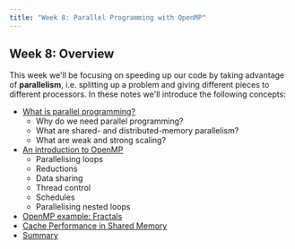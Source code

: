 ```yaml
---
title: "Week 8: Parallel Programming with OpenMP"
---
```


## Week 8: Overview

This week we'll be focusing on speeding up our code by taking advantage of **parallelism**, i.e. splitting up a problem and giving different pieces to different processors. In these notes we'll introduce the following concepts:

- [What is parallel programming?](01_parallel_programming.html)
  - Why do we need parallel programming?
  - What are shared- and distributed-memory parallelism?
  - What are weak and strong scaling?
- [An introduction to OpenMP](02_intro_openmp.html)
  - Parallelising loops
  - Reductions
  - Data sharing
  - Thread control
  - Schedules
  - Parallelising nested loops
- [OpenMP example: Fractals](03_fractal_example.html)
- [Cache Performance in Shared Memory](04_cache_performance.html)
- [Summary](05_summary.html)